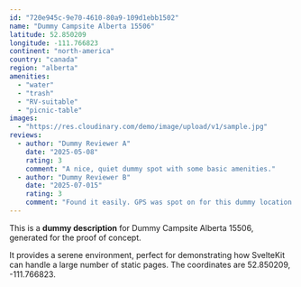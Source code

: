 ```yaml
---
id: "720e945c-9e70-4610-80a9-109d1ebb1502"
name: "Dummy Campsite Alberta 15506"
latitude: 52.850209
longitude: -111.766823
continent: "north-america"
country: "canada"
region: "alberta"
amenities:
  - "water"
  - "trash"
  - "RV-suitable"
  - "picnic-table"
images:
  - "https://res.cloudinary.com/demo/image/upload/v1/sample.jpg"
reviews:
  - author: "Dummy Reviewer A"
    date: "2025-05-08"
    rating: 3
    comment: "A nice, quiet dummy spot with some basic amenities."
  - author: "Dummy Reviewer B"
    date: "2025-07-015"
    rating: 3
    comment: "Found it easily. GPS was spot on for this dummy location."
---
```


This is a **dummy description** for Dummy Campsite Alberta 15506, generated for the proof of concept.

It provides a serene environment, perfect for demonstrating how SvelteKit can handle a large number of static pages. The coordinates are 52.850209, -111.766823.
